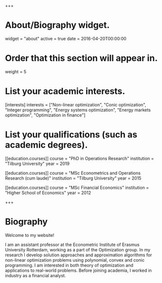 +++
# About/Biography widget.
widget = "about"
active = true
date = 2016-04-20T00:00:00

# Order that this section will appear in.
weight = 5

# List your academic interests.
[interests]
interests = ["Non-linear optimization", "Conic optimization", "Integer programming", "Energy systems optimization", "Energy markets optimization", "Optimization in finance"] 

# List your qualifications (such as academic degrees).

[[education.courses]]
  course = "PhD in Operations Research"
  institution = "Tilburg University"
  year = 2019
  
[[education.courses]]
  course = "MSc Econometrics and Operations Research (cum laude)"
  institution = "Tilburg University"
  year = 2015

[[education.courses]]
  course = "MSc Financial Economics"
  institution = "Higher School of Economics"
  year = 2012
 
+++

# Biography
Welcome to my website!

I am an assistant professor at the Econometric Institute of Erasmus University Rotterdam, working as a part of the Optimization group. In my research I develop solution approaches and approximation algorithms for non-linear optimization problems using polynomial, convex and conic programming. I am interested in both theory of optimization and applications to real-world problems. Before joining academia, I worked in industry as a financial analyst.

